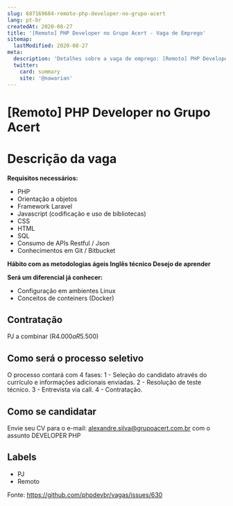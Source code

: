 ```yaml
---
slug: 687169684-remoto-php-developer-no-grupo-acert
lang: pt-br
createdAt: 2020-08-27
title: '[Remoto] PHP Developer no Grupo Acert - Vaga de Emprego'
sitemap:
  lastModified: 2020-08-27
meta:
  description: 'Detalhes sobre a vaga de emprego: [Remoto] PHP Developer no Grupo Acert'
  twitter:
    card: summary
    site: '@nawarian'
---
```


# [Remoto] PHP Developer no Grupo Acert

# Descrição da vaga

**Requisitos necessários:**
- PHP
- Orientação a objetos
- Framework Laravel
- Javascript (codificação e uso de bibliotecas)
- CSS
- HTML
- SQL
- Consumo de APIs Restful / Json
- Conhecimentos em Git / Bitbucket

**Hábito com as metodologias ágeis
Inglês técnico
Desejo de aprender**

**Será um diferencial já conhecer:** 
- Configuração em ambientes Linux
- Conceitos de conteiners (Docker)

## Contratação

PJ a combinar (R$4.000 a R$5.500)

## Como será o processo seletivo

O processo contará com 4 fases:
1 - Seleção do candidato através do currículo e informações adicionais enviadas.
2 - Resolução de teste técnico.
3 - Entrevista via call.
4 - Contratação.

## Como se candidatar

Envie seu CV para o e-mail: alexandre.silva@grupoacert.com.br com o assunto DEVELOPER PHP

## Labels

- PJ
- Remoto

Fonte: https://github.com/phpdevbr/vagas/issues/630
